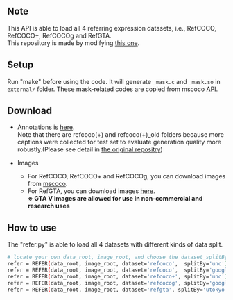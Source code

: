 ## Note

This API is able to load all 4 referring expression datasets, i.e., RefCOCO, RefCOCO+, RefCOCOg and RefGTA.  
This repository is made by modifying [this one](https://github.com/lichengunc/refer2).  


## Setup
Run "make" before using the code.
It will generate ``_mask.c`` and ``_mask.so`` in ``external/`` folder.
These mask-related codes are copied from mscoco [API](https://github.com/pdollar/coco).

## Download
- Annotations is [here](https://drive.google.com/open?id=19UQsGDb8s9oi-v7bAw41ZqzypwM5ECaQ).  
Note that there are refcoco(+) and refcoco(+)_old folders because more captions were collected for test set to evaluate generation quality more robustly.(Please see detail in [the original repositry](https://github.com/lichengunc/refer2))

- Images
    - For RefCOCO, RefCOCO+ and RefCOCOg, you can download images from [mscoco](http://mscoco.org/dataset/#overview).
    - For RefGTA, you can download images [here](https://drive.google.com/open?id=1pcdwA--xSAkbsOwjqhhyXMRZH7_sjQXU).  
**※ GTA V images are allowed for use in non-commercial and research uses**

## How to use
The "refer.py" is able to load all 4 datasets with different kinds of data split.
```bash
# locate your own data_root, image_root, and choose the dataset_splitBy you want to use
refer = REFER(data_root, image_root, dataset='refcoco',  splitBy='unc')
refer = REFER(data_root, image_root, dataset='refcoco',  splitBy='google')
refer = REFER(data_root, image_root, dataset='refcoco+', splitBy='unc')
refer = REFER(data_root, image_root, dataset='refcocog', splitBy='google')  # testing data haven't been released yet
refer = REFER(data_root, image_root, dataset='refgta', splitBy='utokyo')
```


<!-- refs(dataset).p contains list of refs, where each ref is
{ref_id, ann_id, category_id, file_name, image_id, sent_ids, sentences}
ignore filename

Each sentences is a list of sent
{arw, sent, sent_id, tokens}
 -->
